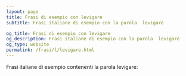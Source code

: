 ```yaml
---
layout: page
title: Frasi di esempio con levigare 
subtitle: Frasi italiane di esempio con la parola  levigare

og_title: Frasi di esempio con levigare 
og_description: Frasi italiane di esempio con la parola  levigare
og_type: website
permalink: /frasi/l/levigare.html
---
```


Frasi italiane di esempio contenenti la parola levigare:


